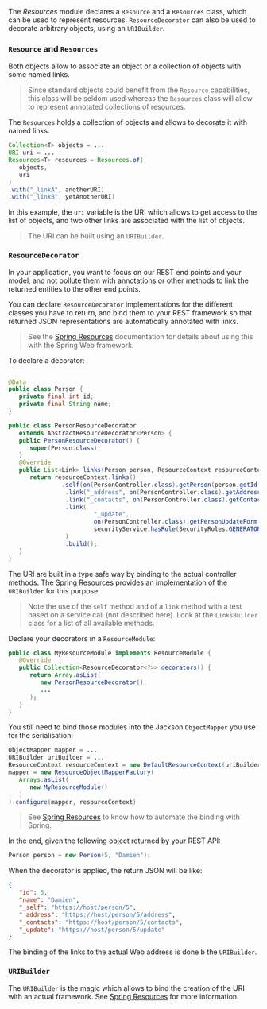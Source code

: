 The *Resources* module declares a `Resource` and a `Resources` class, which can be used to represent resources. `ResourceDecorator` can also be used to decorate arbitrary objects, using an `URIBuilder`.

### `Resource` and `Resources`

Both objects allow to associate an object or a collection of objects with some named links.

> Since standard objects could benefit from the `Resource` capabilities, this class will be seldom used whereas the `Resources` class will allow to represent annotated collections of resources.

The `Resources` holds a collection of objects and allows to decorate it with named links.

```java
Collection<T> objects = ...
URI uri = ...
Resources<T> resources = Resources.of(
   objects,
   uri
)
.with("_linkA", anotherURI)
.with("_linkB", yetAnotherURI)
```

In this example, the `uri` variable is the URI which allows to get access to the list of objects, and two other links are associated with the list of objects.

> The URI can be built using an `URIBuilder`.

### `ResourceDecorator`

In your application, you want to focus on our REST end points and your model, and not pollute them with annotations or other methods to link the returned entities to the other end points.

You can declare `ResourceDecorator` implementations for the different classes you have to return, and bind them to your REST framework so that returned JSON representations are automatically annotated with links.

> See the [Spring Resources](../spring-resources/README) documentation for details about using this with the Spring Web framework.

To declare a decorator:

```java

@Data
public class Person {
   private final int id;
   private final String name;
}

public class PersonResourceDecorator
   extends AbstractResourceDecorator<Person> {
   public PersonResourceDecorator() {
      super(Person.class);
   }
   @Override
   public List<Link> links(Person person, ResourceContext resourceContext) {
      return resourceContext.links()
               .self(on(PersonController.class).getPerson(person.getId()))
                .link("_address", on(PersonController.class).getAddress(person.getId()))
                .link("_contacts", on(PersonController.class).getContacts(person.getId()))
                .link(
                        "_update",
                        on(PersonController.class).getPersonUpdateForm(person.getId()),
                        securityService.hasRole(SecurityRoles.GENERATOR)
                )
                .build();
   }
}
```

The URI are built in a type safe way by binding to the actual controller methods. The [Spring Resources](../spring-resources/README) provides an implementation of the `URIBuilder` for this purpose.

> Note the use of the `self` method and of a `link` method with a test based on a service call (not described here). Look at the `LinksBuilder` class for a list of all available methods.

Declare your decorators in a `ResourceModule`:

```java
public class MyResourceModule implements ResourceModule {
   @Override
   public Collection<ResourceDecorator<?>> decorators() {
      return Array.asList(
         new PersonResourceDecorator(),
         ...
      );
   }
}
```

You still need to bind those modules into the Jackson `ObjectMapper` you use for the serialisation:

```java
ObjectMapper mapper = ...
URIBuilder uriBuilder = ...
ResourceContext resourceContext = new DefaultResourceContext(uriBuilder);
mapper = new ResourceObjectMapperFactory(
   Arrays.asList(
      new MyResourceModule()
   )
).configure(mapper, resourceContext)
```

> See [Spring Resources](../spring-resources/README) to know how to automate the binding with Spring.

In the end, given the following object returned by your REST API:

```java
Person person = new Person(5, "Damien");
```

When the decorator is applied, the return JSON will be like:

```json
{
   "id": 5,
   "name": "Damien",
   "_self": "https://host/person/5",
   "_address": "https://host/person/5/address",
   "_contacts": "https://host/person/5/contacts",
   "_update": "https://host/person/5/update"
}
```

The binding of the links to the actual Web address is done b the `URIBuilder`.

### `URIBuilder`

The `URIBuilder` is the magic which allows to bind the creation of the URI with an actual framework. See [Spring Resources](../spring-resources/README) for more information.
